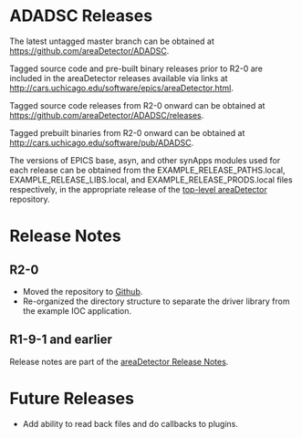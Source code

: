 ADADSC Releases
===============

The latest untagged master branch can be obtained at
https://github.com/areaDetector/ADADSC.

Tagged source code and pre-built binary releases prior to R2-0 are included
in the areaDetector releases available via links at
http://cars.uchicago.edu/software/epics/areaDetector.html.

Tagged source code releases from R2-0 onward can be obtained at 
https://github.com/areaDetector/ADADSC/releases.

Tagged prebuilt binaries from R2-0 onward can be obtained at
http://cars.uchicago.edu/software/pub/ADADSC.

The versions of EPICS base, asyn, and other synApps modules used for each release can be obtained from 
the EXAMPLE_RELEASE_PATHS.local, EXAMPLE_RELEASE_LIBS.local, and EXAMPLE_RELEASE_PRODS.local
files respectively, in the appropriate release of the 
[top-level areaDetector](https://github.com/areaDetector/areaDetector/configure) repository.


Release Notes
=============

R2-0
----
* Moved the repository to [Github](https://github.com/areaDetector/ADADSC).
* Re-organized the directory structure to separate the driver library from the example IOC application.


R1-9-1 and earlier
------------------
Release notes are part of the
[areaDetector Release Notes](http://cars.uchicago.edu/software/epics/areaDetectorReleaseNotes.html).

Future Releases
===============
* Add ability to read back files and do callbacks to plugins.
